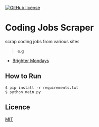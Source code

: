  [![GitHub license](https://img.shields.io/github/license/james-muriithi/coding-jobs-scrapper?style=for-the-badge)](https://github.com/opensource254/corona-api/blob/master/LICENSE)

# Coding Jobs Scraper
scrap coding jobs from various sites
> e.g
- [Brighter Mondays](https://www.brightermonday.co.ke/jobs/software-data)

## How to Run
 

```
$ pip install -r requirements.txt 
$ python main.py
```

## Licence
[MIT](https://github.com/james-muriithi/coding-jobs-scrapper/blob/master/LICENCE)

